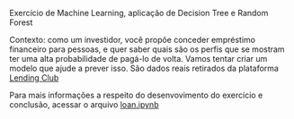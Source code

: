 Exercício de Machine Learning, aplicação de Decision Tree e Random Forest

Contexto: como um investidor, você propõe conceder empréstimo financeiro para pessoas, e quer saber quais são os perfis que se mostram ter uma alta probabilidade de pagá-lo de volta. Vamos tentar criar um modelo que ajude a prever isso. São dados reais retirados da plataforma [Lending Club](www.lendingclub.com)

Para mais informações a respeito do desenvovimento do exercício e conclusão, acessar o arquivo <a href="https://github.com/edgartamasiro/ml_loan_analysis" target="_blank" rel="noopener noreferrer">loan.ipynb</a>

